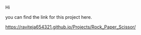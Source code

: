 Hi

you can find the link for this project here.


https://raviteja654321.github.io/Projects/Rock_Paper_Scissor/
